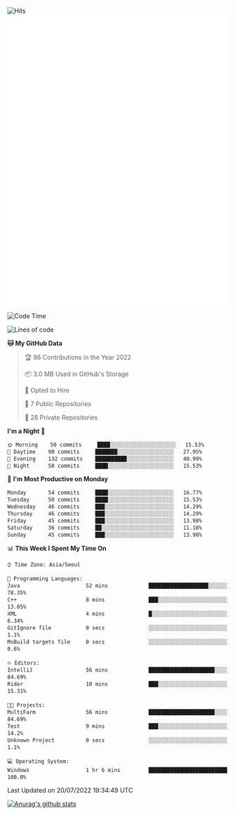 ![Hits](https://hits.seeyoufarm.com/api/count/incr/badge.svg?url=https%3A%2F%2Fgithub.com%2Fkokose1234&count_bg=%2379C83D&title_bg=%23555555&icon=apple.svg&icon_color=%23E7E7E7&title=hits&edge_flat=false)
<br/>
![Metrics](https://github.com/kokose1234/kokose1234/blob/main/github-metrics.svg)

<!--START_SECTION:waka-->
![Code Time](http://img.shields.io/badge/Code%20Time-655%20hrs%201%20min-blue)

![Lines of code](https://img.shields.io/badge/From%20Hello%20World%20I%27ve%20Written-940%20Thousand%20lines%20of%20code-blue)

**🐱 My GitHub Data** 

> 🏆 86 Contributions in the Year 2022
 > 
> 📦 3.0 MB Used in GitHub's Storage 
 > 
> 💼 Opted to Hire
 > 
> 📜 7 Public Repositories 
 > 
> 🔑 28 Private Repositories  
 > 
**I'm a Night 🦉** 

```text
🌞 Morning    50 commits     ████░░░░░░░░░░░░░░░░░░░░░   15.53% 
🌆 Daytime    90 commits     ███████░░░░░░░░░░░░░░░░░░   27.95% 
🌃 Evening    132 commits    ██████████░░░░░░░░░░░░░░░   40.99% 
🌙 Night      50 commits     ████░░░░░░░░░░░░░░░░░░░░░   15.53%

```
📅 **I'm Most Productive on Monday** 

```text
Monday       54 commits     ████░░░░░░░░░░░░░░░░░░░░░   16.77% 
Tuesday      50 commits     ████░░░░░░░░░░░░░░░░░░░░░   15.53% 
Wednesday    46 commits     ███░░░░░░░░░░░░░░░░░░░░░░   14.29% 
Thursday     46 commits     ███░░░░░░░░░░░░░░░░░░░░░░   14.29% 
Friday       45 commits     ███░░░░░░░░░░░░░░░░░░░░░░   13.98% 
Saturday     36 commits     ██░░░░░░░░░░░░░░░░░░░░░░░   11.18% 
Sunday       45 commits     ███░░░░░░░░░░░░░░░░░░░░░░   13.98%

```


📊 **This Week I Spent My Time On** 

```text
⌚︎ Time Zone: Asia/Seoul

💬 Programming Languages: 
Java                     52 mins             ███████████████████░░░░░░   78.35% 
C++                      8 mins              ███░░░░░░░░░░░░░░░░░░░░░░   13.05% 
XML                      4 mins              █░░░░░░░░░░░░░░░░░░░░░░░░   6.34% 
GitIgnore file           0 secs              ░░░░░░░░░░░░░░░░░░░░░░░░░   1.1% 
MsBuild targets file     0 secs              ░░░░░░░░░░░░░░░░░░░░░░░░░   0.6%

🔥 Editors: 
IntelliJ                 56 mins             █████████████████████░░░░   84.69% 
Rider                    10 mins             ███░░░░░░░░░░░░░░░░░░░░░░   15.31%

🐱‍💻 Projects: 
MultiFarm                56 mins             █████████████████████░░░░   84.69% 
Test                     9 mins              ███░░░░░░░░░░░░░░░░░░░░░░   14.2% 
Unknown Project          0 secs              ░░░░░░░░░░░░░░░░░░░░░░░░░   1.1%

💻 Operating System: 
Windows                  1 hr 6 mins         █████████████████████████   100.0%

```


 Last Updated on 20/07/2022 19:34:49 UTC
<!--END_SECTION:waka-->

[![Anurag's github stats](https://github-readme-stats.vercel.app/api?username=kokose1234&theme=dracula)](https://github.com/anuraghazra/github-readme-stats)



	
